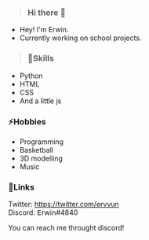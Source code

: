 >### Hi there 👋

- Hey! I'm Erwin.
- Currently working on school projects.

>### 💬Skills

- Python
- HTML
- CSS
- And a little js

### ⚡Hobbies

- Programming
- Basketball
- 3D modelling
- Music

### 🔗Links

 Twitter: https://twitter.com/ervvun  
 Discord: 𝖤𝗋𝗐𝗂𝗇#4840



You can reach me throught discord!

<!--
**Erwin-afk/Erwin-afk** is a ✨ _special_ ✨ repository because its `README.md` (this file) appears on your GitHub profile.

Here are some ideas to get you started:

- 🔭 I’m currently working on ...
- 🌱 I’m currently learning ...
- 👯 I’m looking to collaborate on ...
- 🤔 I’m looking for help with ...
- 💬 Ask me about ...
- 📫 How to reach me: ...
- 😄 Pronouns: ...
- ⚡ Fun fact: ...
-->
